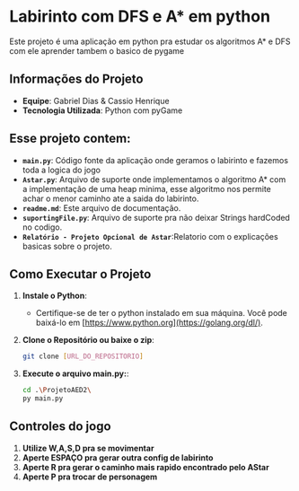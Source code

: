 # Labirinto com DFS e A* em python

Este projeto é uma aplicação em python pra estudar os algoritmos A* e DFS com ele aprender tambem o basico de pygame

## Informações do Projeto

- **Equipe**: Gabriel Dias & Cassio Henrique
- **Tecnologia Utilizada**: Python com pyGame

## Esse projeto contem:
- **`main.py`**: Código fonte da aplicação onde geramos o labirinto e fazemos toda a logica do jogo
- **`Astar.py`**: Arquivo de suporte onde implementamos o algoritmo A* com a implementação de uma heap minima, esse algoritmo nos permite achar o menor caminho ate a saida do labirinto.
- **`readme.md`**: Este arquivo de documentação.
- **`suportingFile.py`**: Arquivo de suporte pra não deixar Strings hardCoded no codigo.
- **`Relatório - Projeto Opcional de Astar`**:Relatorio com o explicações basicas sobre o projeto.

## Como Executar o Projeto

1. **Instale o Python**:
   - Certifique-se de ter o python instalado em sua máquina. Você pode baixá-lo em [https://www.python.org](https://golang.org/dl/).

2. **Clone o Repositório ou baixe o zip**:
   ```bash
   git clone [URL_DO_REPOSITORIO]
   ```

3. **Execute o arquivo main.py:**:
    ```bash
    cd .\ProjetoAED2\
    py main.py
    ```

## Controles do jogo
   1. **Utilize W,A,S,D pra se movimentar**
   2. **Aperte ESPAÇO pra gerar outra config de labirinto**
   3. **Aperte R pra gerar o caminho mais rapido encontrado pelo AStar**
   4. **Aperte P pra trocar de personagem**

